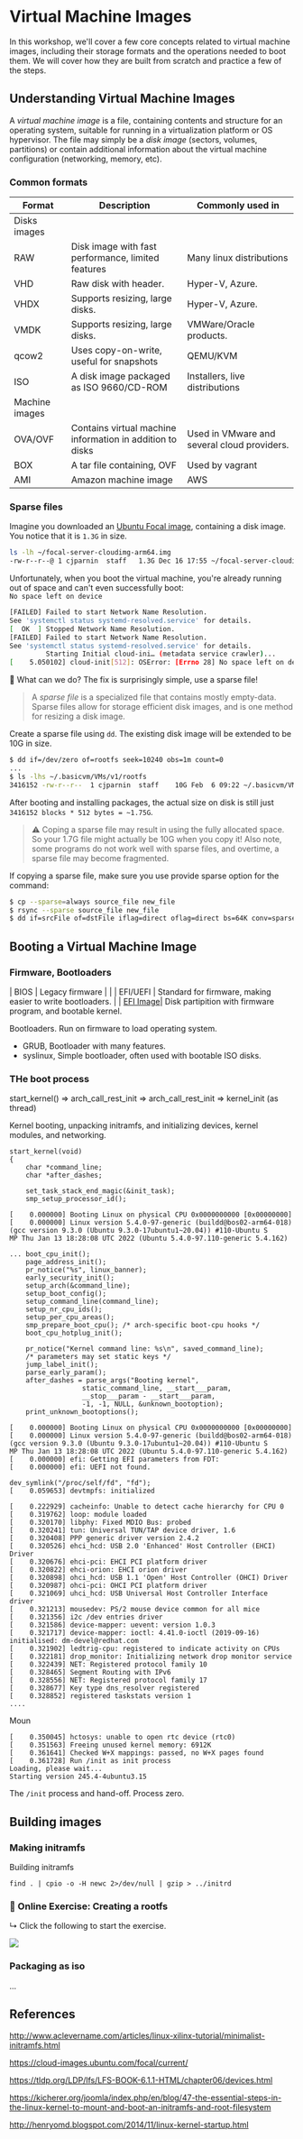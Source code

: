 # Virtual Machine Images

In this workshop, we'll cover a few core concepts related to virtual machine images, including their storage formats and the operations needed to boot them. We will cover how they are built from scratch and practice a few of the steps.

## Understanding Virtual Machine Images

A _virtual machine image_ is a file, containing contents and structure for an operating system, suitable for running in a virtualization platform or OS hypervisor. The file may simply be a _disk image_ (sectors, volumes, partitions) or contain additional information about the virtual machine configuration (networking, memory, etc).

### Common formats

| Format | Description | Commonly used in |
| ---- | ------- | ------ |
| Disks images
| RAW  | Disk image with fast performance, limited features | Many linux distributions
| VHD  | Raw disk with header. | Hyper-V, Azure.
| VHDX | Supports resizing, large disks. |Hyper-V, Azure.
| VMDK | Supports resizing, large disks. | VMWare/Oracle products. 
| qcow2| Uses copy-on-write, useful for snapshots | QEMU/KVM
| ISO | A disk image packaged as ISO 9660/CD-ROM | Installers, live distributions
| Machine images
| OVA/OVF | Contains virtual machine information in addition to disks | Used in VMware and several cloud providers.
| BOX | A tar file containing, OVF | Used by vagrant 
| AMI | Amazon machine image | AWS

### Sparse files

Imagine you downloaded an [Ubuntu Focal image](https://cloud-images.ubuntu.com/focal/current/focal-server-cloudimg-arm64.tar.gz), containing a disk image. You notice that it is `1.3G` in size.

```bash
ls -lh ~/focal-server-cloudimg-arm64.img 
-rw-r--r--@ 1 cjparnin  staff   1.3G Dec 16 17:55 ~/focal-server-cloudimg-arm64.img
```

Unfortunately, when you boot the virtual machine, you're already running out of space and can't even successfully boot:  
`No space left on device`

```bash
[FAILED] Failed to start Network Name Resolution.
See 'systemctl status systemd-resolved.service' for details.
[  OK  ] Stopped Network Name Resolution.
[FAILED] Failed to start Network Name Resolution.
See 'systemctl status systemd-resolved.service' for details.
         Starting Initial cloud-ini… (metadata service crawler)...
[    5.050102] cloud-init[512]: OSError: [Errno 28] No space left on device
```

🧰 What can we do? The fix is surprisingly simple, use a sparse file! 

> A _sparse file_ is a specialized file that contains mostly empty-data. Sparse files allow for storage efficient disk images, and is one method for resizing a disk image.

Create a sparse file using `dd`. The existing disk image will be extended to be 10G in size.

```bash
$ dd if=/dev/zero of=rootfs seek=10240 obs=1m count=0
...
$ ls -lhs ~/.basicvm/VMs/v1/rootfs 
3416152 -rw-r--r--  1 cjparnin  staff    10G Feb  6 09:22 ~/.basicvm/VMs/v1/rootfs
```

After booting and installing packages, the actual size on disk is still just `3416152 blocks * 512 bytes = ~1.75G`.

> ⚠️ Coping a sparse file may result in using the fully allocated space. So your 1.7G file might actually be 10G when you copy it! Also note, some programs do not work well with sparse files, and overtime, a sparse file may become fragmented.

If copying a sparse file, make sure you use provide sparse option for the command:

```bash
$ cp --sparse=always source_file new_file
$ rsync --sparse source_file new_file
$ dd if=srcFile of=dstFile iflag=direct oflag=direct bs=64K conv=sparse
```

## Booting a Virtual Machine Image



### Firmware, Bootloaders

| BIOS     | Legacy firmware | |
| EFI/UEFI | Standard for firmware, making easier to write bootloaders. |
| [EFI Image](https://github.com/ottomatica/slim/blob/master/scripts/make-efi.sh)| Disk partipition with firmware program, and bootable kernel.

Bootloaders. Run on firmware to load operating system.

* GRUB, Bootloader with many features.
* syslinux, Simple bootloader, often used with bootable ISO disks.




### THe boot process

start_kernel()
=> arch_call_rest_init
  => arch_call_rest_init
    => kernel_init (as thread)



Kernel booting, unpacking initramfs, and initializing devices, kernel modules, and networking.

```
start_kernel(void)
{
	char *command_line;
	char *after_dashes;

    set_task_stack_end_magic(&init_task);
    smp_setup_processor_id();

[    0.000000] Booting Linux on physical CPU 0x0000000000 [0x00000000]
[    0.000000] Linux version 5.4.0-97-generic (buildd@bos02-arm64-018) (gcc version 9.3.0 (Ubuntu 9.3.0-17ubuntu1~20.04)) #110-Ubuntu S
MP Thu Jan 13 18:28:08 UTC 2022 (Ubuntu 5.4.0-97.110-generic 5.4.162)
```

```
...	boot_cpu_init();
	page_address_init();
	pr_notice("%s", linux_banner);
	early_security_init();
	setup_arch(&command_line);
	setup_boot_config();
	setup_command_line(command_line);
	setup_nr_cpu_ids();
	setup_per_cpu_areas();
	smp_prepare_boot_cpu();	/* arch-specific boot-cpu hooks */
	boot_cpu_hotplug_init();

	pr_notice("Kernel command line: %s\n", saved_command_line);
	/* parameters may set static keys */
	jump_label_init();
	parse_early_param();
	after_dashes = parse_args("Booting kernel",
				  static_command_line, __start___param,
				  __stop___param - __start___param,
				  -1, -1, NULL, &unknown_bootoption);
	print_unknown_bootoptions();
```


```
[    0.000000] Booting Linux on physical CPU 0x0000000000 [0x00000000]
[    0.000000] Linux version 5.4.0-97-generic (buildd@bos02-arm64-018) (gcc version 9.3.0 (Ubuntu 9.3.0-17ubuntu1~20.04)) #110-Ubuntu S
MP Thu Jan 13 18:28:08 UTC 2022 (Ubuntu 5.4.0-97.110-generic 5.4.162)
[    0.000000] efi: Getting EFI parameters from FDT:
[    0.000000] efi: UEFI not found.
```

```
dev_symlink("/proc/self/fd", "fd");
[    0.059653] devtmpfs: initialized
```

```
[    0.222929] cacheinfo: Unable to detect cache hierarchy for CPU 0
[    0.319762] loop: module loaded
[    0.320170] libphy: Fixed MDIO Bus: probed
[    0.320241] tun: Universal TUN/TAP device driver, 1.6
[    0.320408] PPP generic driver version 2.4.2
[    0.320526] ehci_hcd: USB 2.0 'Enhanced' Host Controller (EHCI) Driver
[    0.320676] ehci-pci: EHCI PCI platform driver
[    0.320822] ehci-orion: EHCI orion driver
[    0.320898] ohci_hcd: USB 1.1 'Open' Host Controller (OHCI) Driver
[    0.320987] ohci-pci: OHCI PCI platform driver
[    0.321069] uhci_hcd: USB Universal Host Controller Interface driver
[    0.321213] mousedev: PS/2 mouse device common for all mice
[    0.321356] i2c /dev entries driver
[    0.321586] device-mapper: uevent: version 1.0.3
[    0.321717] device-mapper: ioctl: 4.41.0-ioctl (2019-09-16) initialised: dm-devel@redhat.com
[    0.321902] ledtrig-cpu: registered to indicate activity on CPUs
[    0.322181] drop_monitor: Initializing network drop monitor service
[    0.322439] NET: Registered protocol family 10
[    0.328465] Segment Routing with IPv6
[    0.328556] NET: Registered protocol family 17
[    0.328677] Key type dns_resolver registered
[    0.328852] registered taskstats version 1
....
```

Moun

```
[    0.350045] hctosys: unable to open rtc device (rtc0)
[    0.351563] Freeing unused kernel memory: 6912K
[    0.361641] Checked W+X mappings: passed, no W+X pages found
[    0.361728] Run /init as init process
Loading, please wait...
Starting version 245.4-4ubuntu3.15
```

The `/init` process and hand-off.  Process zero.

## Building images

### Making initramfs

Building initramfs

```
find . | cpio -o -H newc 2>/dev/null | gzip > ../initrd
```

### 📒 Online Exercise: Creating a rootfs

↳ Click the following to start the exercise.

<a href="https://devops.docable.cloud/chrisparnin/v/61fa97d5b405b677b416a7c5">
<img src="doc/rootfs-notebook-preview.png">
</a>

### Packaging as iso

...

## References

http://www.aclevername.com/articles/linux-xilinx-tutorial/minimalist-initramfs.html

https://cloud-images.ubuntu.com/focal/current/

https://tldp.org/LDP/lfs/LFS-BOOK-6.1.1-HTML/chapter06/devices.html

https://kicherer.org/joomla/index.php/en/blog/47-the-essential-steps-in-the-linux-kernel-to-mount-and-boot-an-initramfs-and-root-filesystem


http://henryomd.blogspot.com/2014/11/linux-kernel-startup.html